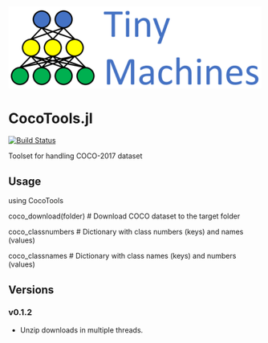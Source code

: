 ![alt text](https://github.com/cirobr/TinyMachines.jl/blob/main/images/logo-name-tm.png?raw=true)

# CocoTools.jl

[![Build Status](https://github.com/cirobr/CocoTools.jl/actions/workflows/CI.yml/badge.svg?branch=main)](https://github.com/cirobr/CocoTools.jl/actions/workflows/CI.yml?query=branch%3Amain)

Toolset for handling COCO-2017 dataset


## Usage
using CocoTools

coco_download(folder) # Download COCO dataset to the target folder

coco_classnumbers     # Dictionary with class numbers (keys) and names (values)

coco_classnames       # Dictionary with class names (keys) and numbers (values)


## Versions

### v0.1.2
* Unzip downloads in multiple threads.
